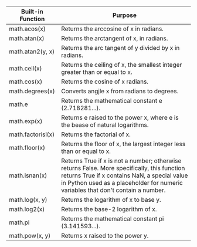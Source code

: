 | Built-in Function |                                      Purpose                                      |
|-------------------|-----------------------------------------------------------------------------------|
| math.acos(x)      |  Returns the arccosine of x in radians.                                           |
| math.atan(x)      |  Returns the arctangent of x, in radians.                                         |
| math.atan2(y, x)  |  Returns the arc tangent of y divided by x in radians.                            |
| math.ceil(x)      |  Returns the ceiling of x, the smallest integer greater than or equal to x.       |
| math.cos(x)       |  Returns the cosine of x radians.                                                 |
| math.degrees(x)   |  Converts angjle x from radians to degrees.                                       |
| math.e            |  Returns the mathematical constant e (2.718281...).                               |
| math.exp(x)       |  Returns e raised to the power x, where e is the bease of natural logarithms.     |
| math.factorisl(x) |  Returns the factorial of x.                                                      |
| math.floor(x)     |  Returns the floor of x, the largest integer less than or equal to x.             |
| math.isnan(x)     |  Returns True if x is not a number; otherwise returns False. More specifically, this function returns True if x contains NaN, a special value in Python used as a placeholder for numeric variables that don't contain a number. |
| math.log(x, y)    |  Returns the logarithm of x to base y.                                            |
| math.log2(x)      |  Returns the base-2 logarithm of x.                                               |
| math.pi           |  Returns the mathematical constant pi (3.141593...).                              |
| math.pow(x, y)    |  Returns x raised to the power y.                                                 |
